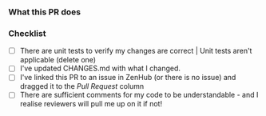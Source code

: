 ### What this PR does

### Checklist

*   [ ] There are unit tests to verify my changes are correct | Unit tests aren't applicable (delete one)
*   [ ] I've updated CHANGES.md with what I changed.
*   [ ] I've linked this PR to an issue in ZenHub (or there is no issue) and dragged it to the _Pull Request_ column
*   [ ] There are sufficient comments for my code to be understandable - and I realise reviewers will pull me up on it if not!
